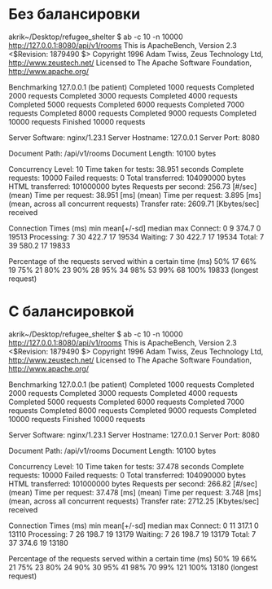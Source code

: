 # Без балансировки
akrik~/Desktop/refugee_shelter $ ab -c 10 -n 10000 http://127.0.0.1:8080/api/v1/rooms 
This is ApacheBench, Version 2.3 <$Revision: 1879490 $>
Copyright 1996 Adam Twiss, Zeus Technology Ltd, http://www.zeustech.net/
Licensed to The Apache Software Foundation, http://www.apache.org/

Benchmarking 127.0.0.1 (be patient)
Completed 1000 requests
Completed 2000 requests
Completed 3000 requests
Completed 4000 requests
Completed 5000 requests
Completed 6000 requests
Completed 7000 requests
Completed 8000 requests
Completed 9000 requests
Completed 10000 requests
Finished 10000 requests


Server Software:        nginx/1.23.1
Server Hostname:        127.0.0.1
Server Port:            8080

Document Path:          /api/v1/rooms
Document Length:        10100 bytes

Concurrency Level:      10
Time taken for tests:   38.951 seconds
Complete requests:      10000
Failed requests:        0
Total transferred:      104090000 bytes
HTML transferred:       101000000 bytes
Requests per second:    256.73 [#/sec] (mean)
Time per request:       38.951 [ms] (mean)
Time per request:       3.895 [ms] (mean, across all concurrent requests)
Transfer rate:          2609.71 [Kbytes/sec] received

Connection Times (ms)
              min  mean[+/-sd] median   max
Connect:        0    9 374.7      0   19513
Processing:     7   30 422.7     17   19534
Waiting:        7   30 422.7     17   19534
Total:          7   39 580.2     17   19833

Percentage of the requests served within a certain time (ms)
  50%     17
  66%     19
  75%     21
  80%     23
  90%     28
  95%     34
  98%     53
  99%     68
 100%  19833 (longest request)
# С балансировкой

akrik~/Desktop/refugee_shelter $ ab -c 10 -n 10000 http://127.0.0.1:8080/api/v1/rooms 
This is ApacheBench, Version 2.3 <$Revision: 1879490 $>
Copyright 1996 Adam Twiss, Zeus Technology Ltd, http://www.zeustech.net/
Licensed to The Apache Software Foundation, http://www.apache.org/

Benchmarking 127.0.0.1 (be patient)
Completed 1000 requests
Completed 2000 requests
Completed 3000 requests
Completed 4000 requests
Completed 5000 requests
Completed 6000 requests
Completed 7000 requests
Completed 8000 requests
Completed 9000 requests
Completed 10000 requests
Finished 10000 requests


Server Software:        nginx/1.23.1
Server Hostname:        127.0.0.1
Server Port:            8080

Document Path:          /api/v1/rooms
Document Length:        10100 bytes

Concurrency Level:      10
Time taken for tests:   37.478 seconds
Complete requests:      10000
Failed requests:        0
Total transferred:      104090000 bytes
HTML transferred:       101000000 bytes
Requests per second:    266.82 [#/sec] (mean)
Time per request:       37.478 [ms] (mean)
Time per request:       3.748 [ms] (mean, across all concurrent requests)
Transfer rate:          2712.25 [Kbytes/sec] received

Connection Times (ms)
              min  mean[+/-sd] median   max
Connect:        0   11 317.1      0   13110
Processing:     7   26 198.7     19   13179
Waiting:        7   26 198.7     19   13179
Total:          7   37 374.6     19   13180

Percentage of the requests served within a certain time (ms)
  50%     19
  66%     21
  75%     23
  80%     24
  90%     30
  95%     41
  98%     70
  99%    121
 100%  13180 (longest request)